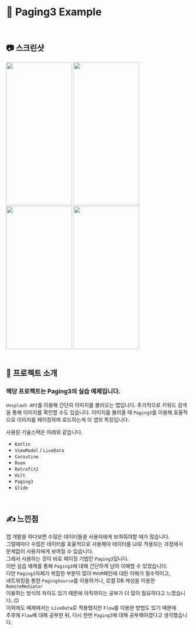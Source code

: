 # 📑 Paging3 Example
<br>  

## 📷 스크린샷
<img src="https://user-images.githubusercontent.com/79048895/171569763-94cea983-5496-40d7-b59b-90390695fa32.jpg" width="180" height="390" /> <img src="https://user-images.githubusercontent.com/79048895/171569770-fd50135b-c223-4b24-bac7-ffc65adecd8e.jpg" width="180" height="390" /> <img src="https://user-images.githubusercontent.com/79048895/171569771-7983ce77-2217-47cd-bf91-70edf9724c9f.jpg" width="180" height="390" /> <img src="https://user-images.githubusercontent.com/79048895/171569775-6b013fec-2950-4356-8b27-c18119fbecb9.jpg" width="180" height="390" />
<br>
<br>

## 📝 프로젝트 소개
### 해당 프로젝트는 Paging3의 실습 예제입니다.

`Unsplash API`를 이용해 간단히 이미지를 불러오는 앱입니다.
추가적으로 키워드 검색을 통해 이미지를 확인할 수도 있습니다.
이미지를 불러올 때 `Paging3`를 이용해 효율적으로 이미지를 
페이징하여 로드하는게 이 앱의 특징입니다.

사용된 기술스택은 아래와 같습니다.
- `Kotlin`
- `ViewModel` / `LiveData`
- `Coroutine`
- `Room`
- `Retrofit2`
- `Hilt`
- `Paging3`
- `Glide`
<br>

## ✍ 느낀점
앱 개발을 하다보면 수많은 데이터들을 사용자에게 보여줘야할 때가 많습니다.  
그럴때마다 수많은 데이터를 효율적으로 사용해야 데이터를 UI로 적용되는 과정에서   
문제없이 사용자에게 보여질 수 있습니다.  
그래서 사용하는 것이 바로 페이징 기법인 `Paging3`입니다.  
이번 실습 예제를 통해 `Paging3`에 대해 간단하게 남아 이해할 수 있었습니다.  
다만 `Paging3`자체가 복잡한 부분이 많아 `MVVM`패턴에 대한 이해가 필수적이고,  
네트워킹을 통한 `PagingSource`를 이용하거나, 로컬 DB 캐싱을 이용한 `RemoteMediator`     
이용하는 방식의 차이도 있기 때문에 아직까지는 공부가 더 많이 필요하다고 느꼈습니다..😔  
이외에도 예제에서는 `LiveData`로 적용했지만 `Flow`를 이용한 방법도 있기 때문에  
추후에 `Flow`에 대해 공부한 뒤, 다시 한번 `Paging3`에 대해 공부해야겠다고 생각했습니다.  
